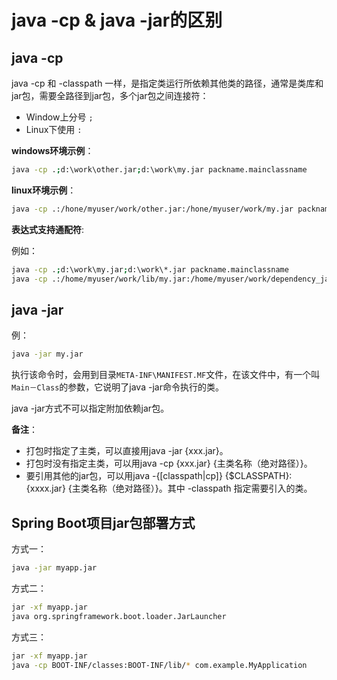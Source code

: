 # java -cp & java -jar的区别

## java -cp

java -cp 和 -classpath 一样，是指定类运行所依赖其他类的路径，通常是类库和jar包，需要全路径到jar包，多个jar包之间连接符：

- Window上分号  `;`
- Linux下使用 `:`

**windows环境示例**：

```bash
java -cp .;d:\work\other.jar;d:\work\my.jar packname.mainclassname
```

**linux环境示例**：

```bash
java -cp .:/hone/myuser/work/other.jar:/hone/myuser/work/my.jar packname.mainclassname
```

**表达式支持通配符**:

例如：

```bash
java -cp .;d:\work\my.jar;d:\work\*.jar packname.mainclassname
java -cp .:/home/myuser/work/lib/my.jar:/home/myuser/work/dependency_jars/*.jar packname.mainclassname
```

## java -jar

例：

```bash
java -jar my.jar
```

执行该命令时，会用到目录`META-INF\MANIFEST.MF`文件，在该文件中，有一个叫`Main－Class`的参数，它说明了java -jar命令执行的类。

java -jar方式不可以指定附加依赖jar包。

**备注**：

- 打包时指定了主类，可以直接用java -jar {xxx.jar}。
- 打包时没有指定主类，可以用java -cp {xxx.jar} {主类名称（绝对路径）}。
- 要引用其他的jar包，可以用java -{[classpath|cp]} {$CLASSPATH}:{xxxx.jar} {主类名称（绝对路径）}。其中 -classpath 指定需要引入的类。

## Spring Boot项目jar包部署方式

方式一：

```bash
java -jar myapp.jar
```

方式二：

```bash
jar -xf myapp.jar
java org.springframework.boot.loader.JarLauncher
```

方式三：

```bash
jar -xf myapp.jar
java -cp BOOT-INF/classes:BOOT-INF/lib/* com.example.MyApplication
```
